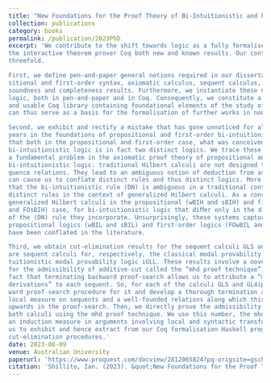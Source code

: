 ```yaml
---
title: "New Foundations for the Proof Theory of Bi-Intuitionistic and Provability Logics Mechanized in Coq"
collection: publications
category: books
permalink: /publication/2023PhD
excerpt: 'We contribute to the shift towards logic as a fully formalised science by formalising in
the interactive theorem prover Coq both new and known results. Our contribution is
threefold.

First, we define pen-and-paper general notions required in our dissertation: propo-
sitional and first-order syntax, axiomatic calculus, sequent calculus, Kripke semantics,
soundness and completeness results. Furthermore, we instantiate these notions in modal
logic, both in pen-and-paper and in Coq. Consequently, we constitute a readily available
and usable Coq library containing foundational elements of the study of modal logic, which
can thus serve as a basis for the formalisation of further works in non-classical logics.

Second, we exhibit and rectify a mistake that has gone unnoticed for almost fifty
years in the foundations of propositional and first-order bi-intuitionistic logic. We show
that both in the propositional and first-order case, what was conceived of as a unique
bi-intuitionistic logic is in fact two distinct logics. We trace these confusions back to
a fundamental problem in the axiomatic proof theory of propositional and first-order
bi-intuitionistic logic: traditional Hilbert calculi are not designed to treat logics as conse-
quence relations. They lead to an ambiguous notion of deduction from assumptions that
can cause us to conflate distinct rules and thus distinct logics. More precisely, we show
that the bi-intuitionistic rule (DN) is ambiguous in a traditional context and splits into two
distinct rules in the context of generalized Hilbert calculi. As a consequence, we obtain two
generalized Hilbert calculi in the propositional (wBIH and sBIH) and first-order (FOwBIH
and FOsBIH) case, for bi-intuitionistic logic that diﬀer only in the disambiguated version
of the (DN) rule they incorporate. Unsurprisingly, these systems capture two distinct
propositional logics (wBIL and sBIL) and first-order logics (FOwBIL and FOsBIL), which
have been conflated in the literature.

Third, we obtain cut-elimination results for the sequent calculi GLS and GL4ip, which
are sequent calculi for, respectively, the classical modal provability logic GLL and the in-
tuitionistic modal provability logic iGLL. These results involve a novel proof technique
for the admissibility of additive-cut called the “mhd proof technique”, which relies on the
fact that terminating backward proof-search allows us to attribute a “maximal height of
derivations” to each sequent. So, for each of the calculi GLS and GL4ip, we define a back-
ward proof-search procedure for it and develop a thorough termination argument using a
local measure on sequents and a well-founded relations along which this measure decreases
upwards in the proof-search. Then, we directly prove the admissibility of additive-cut for
both calculi using the mhd proof technique. We use this number, the mhd of a sequent, as
an induction measure in arguments involving local and syntactic transformations, allowing
us to exhibit and hence extract from our Coq formalisation Haskell programs constituting
cut-elimination procedures.'
date: 2023-06-09
venue: Australian University
paperurl: 'https://www.proquest.com/docview/2812065824?pq-origsite=gscholar&fromopenview=true'
citation: 'Shillito, Ian. (2023). &quot;New Foundations for the Proof Theory of Bi-Intuitionistic and Provability Logics Mechanized in Coq&quot; <i>PhD thesis, Australian National University</i>.'
---
```

